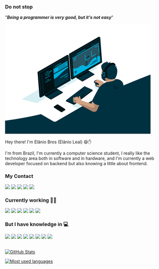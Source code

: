 ### Do not stop
"***Being a programmer is very good, but it's not easy***"

 ![Programer](./asset/coding.gif)

Hey there! I'm Elânio Bros (Elânio Leal) 😄✋

I'm from Brazil, I'm currently a computer science student, I really like the technology area both in software and in hardware, and I'm currently a web developer focused on backend but also knowing a little about frontend.

### My Contact
 [<img src="https://img.shields.io/badge/LinkedIn-0077B5?style=for-the-badge&logo=linkedin&logoColor=white" />](https://www.linkedin.com/in/el%C3%A2nio-leal-alves-5503b2186/) 
[<img src = "https://img.shields.io/badge/instagram-%23E4405F.svg?&style=for-the-badge&logo=instagram&logoColor=white">](https://www.instagram.com/elaniobros/) 
[<img src = "https://img.shields.io/badge/Stack_Overflow-FE7A16?style=for-the-badge&logo=stack-overflow&logoColor=white">](https://stackoverflow.com/users/13290552/el%c3%a2nio)
[<img src = "https://img.shields.io/badge/Stack_Overflow_Portugu%C3%AAs-FE7A16?style=for-the-badge&logo=stack-overflow&logoColor=white">](https://pt.stackoverflow.com/users/149196/el%c3%a2nio#)
[<img src="https://img.shields.io/badge/elaniobros@hotmail-blue?style=for-the-badge&logo=microsoft&logoColor=white" />](mailto:elaniobros@hotmail.com)

### Currently working 👨‍💻
<div>
 <img src="https://img.shields.io/badge/PHP-777BB4?style=for-the-badge&logo=php&logoColor=white"/>
 <img src="https://img.shields.io/badge/JavaScript-F7DF1E?style=for-the-badge&logo=javascript&logoColor=black"/>
 <img src="https://img.shields.io/badge/Html5-orange?style=for-the-badge&logo=html5&logoColor=white"/>
 <img src="https://img.shields.io/badge/css3-yellow?style=for-the-badge&logo=css3&logoColor=white"/>
 <img src="https://img.shields.io/badge/mysql-blue?style=for-the-badge&logo=mysql&logoColor=orange"/>
 <img src="https://img.shields.io/badge/Docker-2CA5E0?style=for-the-badge&logo=docker&logoColor=white"/>
</div>

### But I have knowledge in 💻
<div>
 <img width="40"  src="https://cdn.jsdelivr.net/gh/devicons/devicon/icons/php/php-plain.svg" />
 <img width="40" src="https://cdn.jsdelivr.net/gh/devicons/devicon/icons/html5/html5-plain.svg" />
 <img width="40" src="https://cdn.jsdelivr.net/gh/devicons/devicon/icons/css3/css3-plain.svg" />
 <img width="40" src="https://cdn.jsdelivr.net/gh/devicons/devicon/icons/javascript/javascript-plain.svg" />
 <img width="40" src="https://cdn.jsdelivr.net/gh/devicons/devicon/icons/mysql/mysql-original.svg" />
 <img width="40" src="https://cdn.jsdelivr.net/gh/devicons/devicon/icons/docker/docker-original.svg" />
 <img width="40" src="https://cdn.jsdelivr.net/gh/devicons/devicon/icons/apache/apache-original-wordmark.svg" />
 <img width="40" src="https://cdn.jsdelivr.net/gh/devicons/devicon/icons/bash/bash-original.svg" />
</div>
<br>

<a href="https://github.com/Elanio-Bros">

![GitHub Stats](https://github-readme-stats.vercel.app/api?username=elanio-bros&hide_border=true&show_icons=true&include_all_commits=false&count_private=true&line_height=24&text_color=ffffff&icon_color=ffffff&bg_color=0,4691FA,E34F39&title_color=ffffff)

![Most used languages](https://github-readme-stats.vercel.app/api/top-langs/?username=elanio-bros&hide=html&hide_border=true&card_width=320&layout=compact&langs_count=4&text_color=ffffff&icon_color=ffffff&bg_color=0,4691FA,E34F39&title_color=ffffff)
</a>
